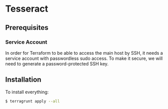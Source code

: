 # Tesseract

## Prerequisites

### Service Account

In order for Terraform to be able to access the main host by SSH, it needs a service account with passwordless sudo access. To make it secure, we will need to generate a password-protected SSH key.

## Installation

To install everything:

```bash
$ terragrunt apply --all
```
